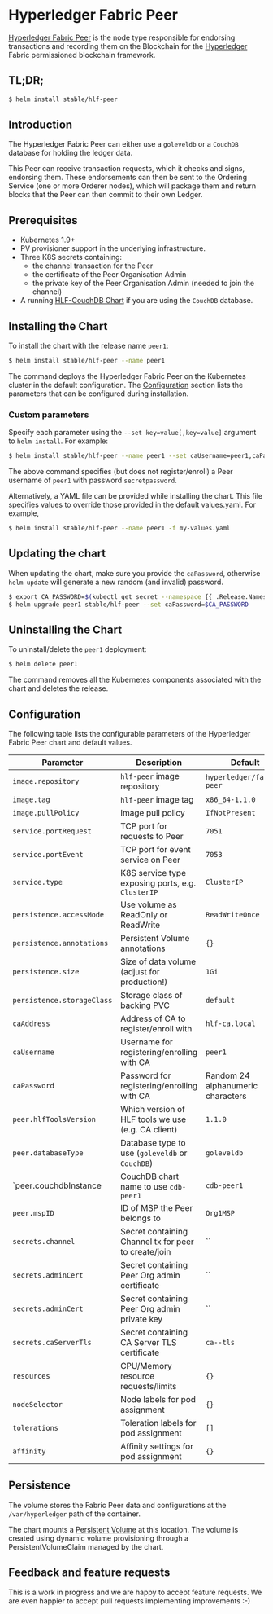 # Hyperledger Fabric Peer

[Hyperledger Fabric Peer](http://hyperledger-fabric.readthedocs.io/) is the node type responsible for endorsing transactions and recording them on the Blockchain for the [Hyperledger](https://www.hyperledger.org/) Fabric permissioned blockchain framework.

## TL;DR;

```bash
$ helm install stable/hlf-peer
```

## Introduction

The Hyperledger Fabric Peer can either use a `goleveldb` or a `CouchDB` database for holding the ledger data.

This Peer can receive transaction requests, which it checks and signs, endorsing them. These endorsements can then be sent to the Ordering Service (one or more Orderer nodes), which will package them and return blocks that the Peer can then commit to their own Ledger.

## Prerequisites

- Kubernetes 1.9+
- PV provisioner support in the underlying infrastructure.
- Three K8S secrets containing:
    - the channel transaction for the Peer
    - the certificate of the Peer Organisation Admin
    - the private key of the Peer Organisation Admin (needed to join the channel)
- A running [HLF-CouchDB Chart](https://github.com/kubernetes/charts/tree/master/stable/hlf-couchdb) if you are using the `CouchDB` database.

## Installing the Chart

To install the chart with the release name `peer1`:

```bash
$ helm install stable/hlf-peer --name peer1
```

The command deploys the Hyperledger Fabric Peer on the Kubernetes cluster in the default configuration. The [Configuration](#configuration) section lists the parameters that can be configured during installation.

### Custom parameters

Specify each parameter using the `--set key=value[,key=value]` argument to `helm install`. For example:

```bash
$ helm install stable/hlf-peer --name peer1 --set caUsername=peer1,caPassword=secretpassword
```

The above command specifies (but does not register/enroll) a Peer username of `peer1` with password `secretpassword`.

Alternatively, a YAML file can be provided while installing the chart. This file specifies values to override those provided in the default values.yaml. For example,

```bash
$ helm install stable/hlf-peer --name peer1 -f my-values.yaml
```

## Updating the chart

When updating the chart, make sure you provide the `caPassword`, otherwise `helm update` will generate a new random (and invalid) password.

```bash
$ export CA_PASSWORD=$(kubectl get secret --namespace {{ .Release.Namespace }} peer1-hlf-peer -o jsonpath="{.data.CA_PASSWORD}" | base64 --decode; echo)
$ helm upgrade peer1 stable/hlf-peer --set caPassword=$CA_PASSWORD
```

## Uninstalling the Chart

To uninstall/delete the `peer1` deployment:

```bash
$ helm delete peer1
```

The command removes all the Kubernetes components associated with the chart and deletes the release.

## Configuration

The following table lists the configurable parameters of the Hyperledger Fabric Peer chart and default values.

| Parameter                          | Description                                     | Default                                                    |
| ---------------------------------- | ---------------------------------------------------- | ---------------------------------------------------------- |
| `image.repository`                 | `hlf-peer` image repository                          | `hyperledger/fabric-peer`                                  |
| `image.tag`                        | `hlf-peer` image tag                                 | `x86_64-1.1.0`                                             |
| `image.pullPolicy`                 | Image pull policy                                    | `IfNotPresent`                                             |
| `service.portRequest`              | TCP port for requests to Peer                        | `7051`                                                     |
| `service.portEvent`                | TCP port for event service on Peer                   | `7053`                                                     |
| `service.type`                     | K8S service type exposing ports, e.g. `ClusterIP`    | `ClusterIP`                                                |
| `persistence.accessMode`           | Use volume as ReadOnly or ReadWrite                  | `ReadWriteOnce`                                            |
| `persistence.annotations`          | Persistent Volume annotations                        | `{}`                                                       |
| `persistence.size`                 | Size of data volume (adjust for production!)         | `1Gi`                                                      |
| `persistence.storageClass`         | Storage class of backing PVC                         | `default`                                                  |
| `caAddress`                        | Address of CA to register/enroll with                | `hlf-ca.local`                                             |
| `caUsername`                       | Username for registering/enrolling with CA           | `peer1`                                                    |
| `caPassword`                       | Password for registering/enrolling with CA           | Random 24 alphanumeric characters                          |
| `peer.hlfToolsVersion`             | Which version of HLF tools we use (e.g. CA client)   | `1.1.0`                                                    |
| `peer.databaseType`                | Database type to use (`goleveldb` or `CouchDB`)      | `goleveldb`                                                |
| `peer.couchdbInstance              | CouchDB chart name to use `cdb-peer1`                | `cdb-peer1`                                                |
| `peer.mspID`                       | ID of MSP the Peer belongs to                        | `Org1MSP`                                                  |
| `secrets.channel`                  | Secret containing Channel tx for peer to create/join | ``                                                         |
| `secrets.adminCert`                | Secret containing Peer Org admin certificate         | ``                                                         |
| `secrets.adminCert`                | Secret containing Peer Org admin private key         | ``                                                         |
| `secrets.caServerTls`              | Secret containing CA Server TLS certificate      | `ca--tls`                                                  |
| `resources`                        | CPU/Memory resource requests/limits                  | `{}`                                                       |
| `nodeSelector`                     | Node labels for pod assignment                       | `{}`                                                       |
| `tolerations`                      | Toleration labels for pod assignment                 | `[]`                                                       |
| `affinity`                         | Affinity settings for pod assignment                 | `{}`                                                       |

## Persistence

The volume stores the Fabric Peer data and configurations at the `/var/hyperledger` path of the container.

The chart mounts a [Persistent Volume](http://kubernetes.io/docs/user-guide/persistent-volumes/) at this location. The volume is created using dynamic volume provisioning through a PersistentVolumeClaim managed by the chart.

## Feedback and feature requests

This is a work in progress and we are happy to accept feature requests. We are even happier to accept pull requests implementing improvements :-)
